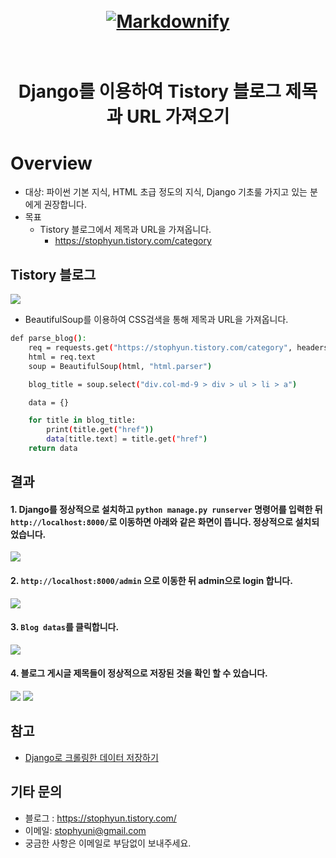 <h1 align="center">
  <br>
  <a href="https://stophyun.tistory.com/category"><img src="https://user-images.githubusercontent.com/43984584/54471897-bfb62d80-4803-11e9-9975-076c567e5ca9.png" alt="Markdownify" width=""></a>
  <br>
  
  <br>
</h1>

<h1 align="center"> Django를 이용하여 Tistory 블로그 제목과 URL 가져오기
</p>

# Overview

- 대상: 파이썬 기본 지식, HTML 초급 정도의 지식, Django 기초룰 가지고 있는 분에게 권장합니다.
- 목표
  - Tistory 블로그에서 제목과 URL을 가져옵니다.
    - https://stophyun.tistory.com/category

## Tistory 블로그

<img src="https://user-images.githubusercontent.com/43984584/54471904-d066a380-4803-11e9-9a69-68712d24da98.png">

- BeautifulSoup를 이용하여 CSS검색을 통해 제목과 URL을 가져옵니다.

```bash
def parse_blog():
    req = requests.get("https://stophyun.tistory.com/category", headers=headers)
    html = req.text
    soup = BeautifulSoup(html, "html.parser")

    blog_title = soup.select("div.col-md-9 > div > ul > li > a")

    data = {}

    for title in blog_title:
        print(title.get("href"))
        data[title.text] = title.get("href")
    return data
```

## 결과

#### 1. Django를 정상적으로 설치하고 `python manage.py runserver` 명령어를 입력한 뒤 `http://localhost:8000/`로 이동하면 아래와 같은 화면이 뜹니다. 정상적으로 설치되었습니다.

<img src="https://user-images.githubusercontent.com/43984584/54471959-892ce280-4804-11e9-81f8-ef7ba9f1ccb3.png">

#### 2. `http://localhost:8000/admin` 으로 이동한 뒤 admin으로 login 합니다.

<img src="https://user-images.githubusercontent.com/43984584/54471965-9649d180-4804-11e9-9ec8-e642d955ea60.png">

#### 3. `Blog datas`를 클릭합니다.

<img src="https://user-images.githubusercontent.com/43984584/54471967-9e097600-4804-11e9-939d-07b3193577db.png">

#### 4. 블로그 게시글 제목들이 정상적으로 저장된 것을 확인 할 수 있습니다.

<img src="https://user-images.githubusercontent.com/43984584/54471897-bfb62d80-4803-11e9-9975-076c567e5ca9.png">

<img src="https://user-images.githubusercontent.com/43984584/54472019-3869b980-4805-11e9-83f7-a6fed50efb37.png">

## 참고

- [Django로 크롤링한 데이터 저장하기](https://beomi.github.io/gb-crawling/posts/2017-03-01-HowToMakeWebCrawler-Save-with-Django.html)

## 기타 문의

- 블로그 : https://stophyun.tistory.com/
- 이메일: stophyuni@gmail.com
- 궁금한 사항은 이메일로 부담없이 보내주세요.
